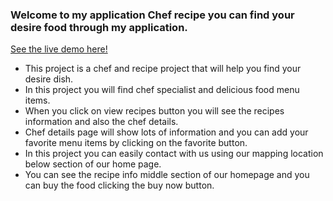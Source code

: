 ### Welcome to my application Chef recipe you can find your desire food through my application.
[See the live demo here!](https://stellar-kulfi-9c0b0b.netlify.app/)

* This project is a chef and recipe project that will help you find your desire dish.
* In this project you will find chef specialist and delicious food menu items.
* When you click on view recipes button you will see the recipes information and also the chef details.
* Chef details page will show lots of information and you can add your favorite menu items by clicking on the favorite button.
* In this project you can easily contact with us using our mapping location below section of our home page.
* You can see the recipe info middle section of our homepage and you can buy the food clicking the buy now button.